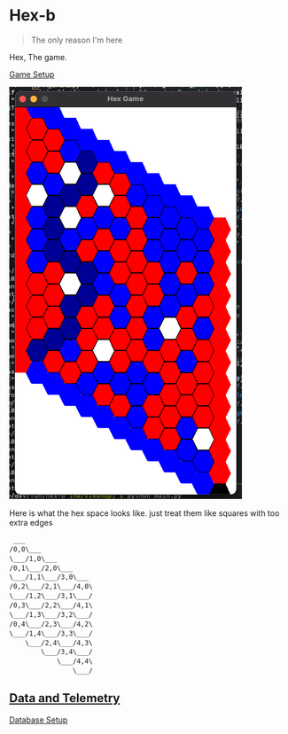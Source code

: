 # Hex-b

> The only reason I'm here

Hex, The game.

[Game Setup](./wiki/Setup.md)


![Random Hex Game](/wiki/images/RandomHexBoard.png)

Here is what the hex space looks like. just treat them like squares
with too extra edges

```txt
 ___
/0,0\___
\___/1,0\___
/0,1\___/2,0\___
\___/1,1\___/3,0\___
/0,2\___/2,1\___/4,0\
\___/1,2\___/3,1\___/
/0,3\___/2,2\___/4,1\
\___/1,3\___/3,2\___/
/0,4\___/2,3\___/4,2\
\___/1,4\___/3,3\___/
    \___/2,4\___/4,3\
        \___/3,4\___/
            \___/4,4\
                \___/
```



## [Data and Telemetry](./wiki/Data.md)

[Database Setup](./wiki/Setup.md#database)